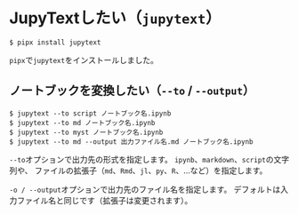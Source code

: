 # JupyTextしたい（``jupytext``）

```console
$ pipx install jupytext
```

`pipx`で`jupytext`をインストールしました。

## ノートブックを変換したい（``--to`` / ``--output``）

```console
$ jupytext --to script ノートブック名.ipynb
$ jupytext --to md ノートブック名.ipynb
$ jupytext --to myst ノートブック名.ipynb
$ jupytext --to md --output 出力ファイル名.md ノートブック名.ipynb
```

``--to``オプションで出力先の形式を指定します。
``ipynb``、``markdown``、``script``の文字列や、
ファイルの拡張子（``md``、``Rmd``、``jl``、``py``、``R``、...など）を指定します。

``-o / --output``オプションで出力先のファイル名を指定します。
デフォルトは入力ファイル名と同じです（拡張子は変更されます）。
